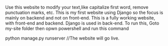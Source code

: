 Use this website to modify your text,like capitalize first word, remove punctuation marks, etc. This is my first website using Django so the focus is mainly on backend and not on front-end. This is a fully working website, with front-end and backend. Django is used in back-end. To run this, Goto my-site folder then opwn powershell and run this command

python manage.py runserver //The website will go live.
